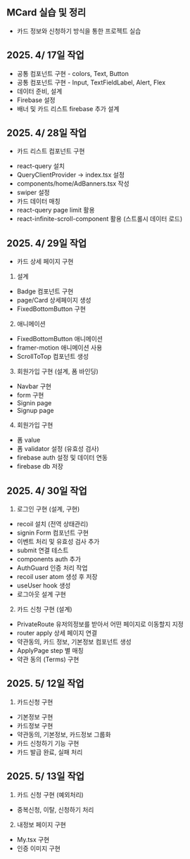 ## MCard 실습 및 정리

- 카드 정보와 신청하기 방식을 통한 프로젝트 실습

## 2025. 4/ 17일 작업

- 공통 컴포넌트 구현 - colors, Text, Button
- 공통 컴포넌트 구현 - Input, TextFieldLabel, Alert, Flex
- 데이터 준비, 설계
- Firebase 설정
- 배너 및 카드 리스트 firebase 추가 설계

## 2025. 4/ 28일 작업

- 카드 리스트 컴포넌트 구현

* react-query 설치
* QueryClientProvider -> index.tsx 설정
* components/home/AdBanners.tsx 작성
* swiper 설정
* 카드 데이터 매칭
* react-query page limit 활용
* react-infinite-scroll-component 활용 (스트롤시 데이터 로드)

## 2025. 4/ 29일 작업

- 카드 상세 페이지 구현

1. 설계

- Badge 컴포넌트 구현
- page/Card 상세페이지 생성
- FixedBottomButton 구현

2. 애니메이션

- FixedBottomButton 애니메이션
- framer-motion 애니메이션 사용
- ScrollToTop 컴포넌트 생성

3. 회원가입 구현 (설계, 폼 바인딩)

- Navbar 구현
- form 구현
- Signin page
- Signup page

4. 회원가입 구현

- 폼 value
- 폼 validator 설정 (유효성 검사)
- firebase auth 설정 및 데이터 연동
- firebase db 저장

## 2025. 4/ 30일 작업

1. 로그인 구현 (설계, 구현)

- recoil 설치 (전역 상태관리)
- signin Form 컴포넌트 구현
- 이벤트 처리 및 유효성 검사 추가
- submit 연결 테스트
- components auth 추가
- AuthGuard 인증 처리 작업
- recoil user atom 생성 후 저장
- useUser hook 생성
- 로그아웃 설계 구현

2. 카드 신청 구현 (설계)

- PrivateRoute 유저의정보를 받아서 어떤 페이지로 이동할지 지정
- router apply 상세 페이지 연결
- 약관동의, 카드 정보, 기본정보 컴포넌트 생성
- ApplyPage step 별 매칭
- 약관 동의 (Terms) 구현

## 2025. 5/ 12일 작업

1. 카드신청 구현

- 기본정보 구현
- 카드정보 구현
- 약관동의, 기본정보, 카드정보 그룹화
- 카드 신청하기 기능 구현
- 카드 발급 완료, 실패 처리

## 2025. 5/ 13일 작업

1. 카드 신청 구현 (예외처리)

- 중복신청, 이탈, 신청하기 처리

2. 내정보 페이지 구현

- My.tsx 구현
- 인증 이미지 구현
